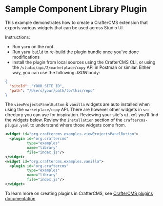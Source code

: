 # Sample Component Library Plugin

This example demonstrates how to create a CrafterCMS extension that exports various widgets that can be used across Studio UI.

Instructions:
- Run `yarn` on the root
- Run `yarn build` to re-build the plugin bundle once you've done modifications
- Install the plugin from local sources using the CrafterCMS CLI, or using the `/studio/api/2/marketplace/copy` API in Postman or similar. Either way, you can use the following _JSON_ body:

```json
{
  "siteId": "YOUR_SITE_ID",
  "path": "/Users/your/path/to/this/repo"
}
```

The `viewProjectsPanelButton` & `vanilla` widgets are auto installed when using the `marketplace/copy` API. There are however other widgets in `src` directory you can use for inspiration.
Reviewing your site's `ui.xml` you'll find the widgets below. Review the `installation` section of the `craftercms-plugin.yaml` to understand where those widgets come from.

```xml
<widget id="org.craftercms.examples.viewProjectsPanelButton">
  <plugin id="org.craftercms"
          type="examples"
          name="library"
          file="index.js"/>
</widget>
<widget id="org.craftercms.examples.vanilla">
  <plugin id="org.craftercms"
          type="examples"
          name="library"
          file="index.js"/>
</widget>
```

To learn more on creating plugins in CrafterCMS, see [CrafterCMS plugins documentation](https://docs.craftercms.org/current/by-role/developer/composable/extensions/plugins.html)
